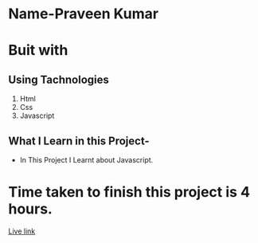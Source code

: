 # Name-Praveen Kumar 

# Buit with
## Using Tachnologies
1. Html
2. Css
3. Javascript



 ## What I Learn in this Project-

- In This Project I Learnt about Javascript.


# Time taken to finish this project is 4 hours.

[Live link](https://endearing-platypus-7d892c.netlify.app/)


